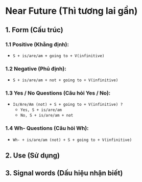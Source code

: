 # Near Future (Thì tương lai gần)

## 1. Form (Cấu trúc)

### 1.1 Positive (Khằng định):
- `S + is/are/am + going to + V(infinitive)`

### 1.2 Negative (Phủ định):
- `S + is/are/am + not + going to + V(infinitive)`

### 1.3 Yes / No Questions (Câu hỏi Yes / No):
- `Is/Are/Am (not) + S + going to + V(infinitive) ?`
  - `Yes, S + is/are/am`
  - `No, S + is/are/am + not`

### 1.4 Wh- Questions (Câu hỏi Wh):
- `Wh- + is/are/am (not) + S + going to + V(infinitive)`

## 2. Use (Sử dụng)

## 3. Signal words (Dấu hiệu nhận biết)
